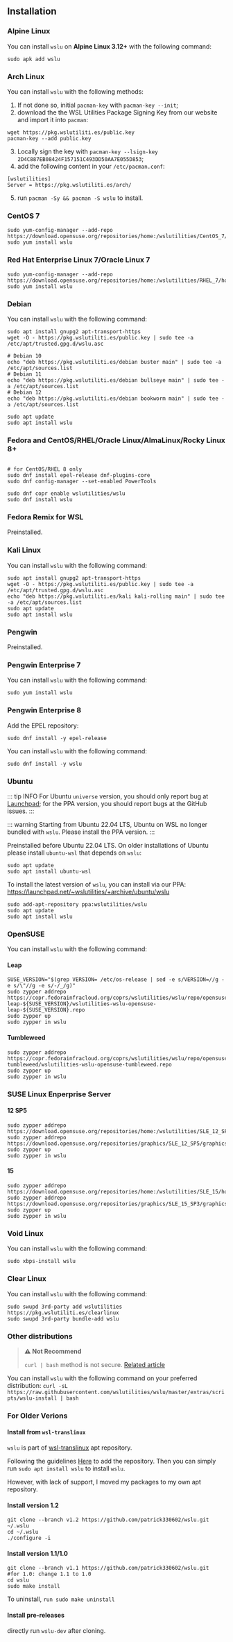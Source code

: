 ## Installation

### Alpine Linux

You can install `wslu` on **Alpine Linux 3.12+** with the following command:

```
sudo apk add wslu
```

### Arch Linux

You can install `wslu` with the following methods:
1. If not done so, initial `pacman-key` with `pacman-key --init`;
2. download the the WSL Utilities Package Signing Key from our website and import it into `pacman`:
```
wget https://pkg.wslutiliti.es/public.key
pacman-key --add public.key
```
3. Locally sign the key with `pacman-key --lsign-key 2D4C887EB08424F157151C493DD50AA7E055D853`;
4. add the following content in your `/etc/pacman.conf`:
```
[wslutilities]
Server = https://pkg.wslutiliti.es/arch/
```
5. run `pacman -Sy && pacman -S wslu` to install.

### CentOS 7
```
sudo yum-config-manager --add-repo https://download.opensuse.org/repositories/home:/wslutilities/CentOS_7/home:wslutilities.repo
sudo yum install wslu
```

### Red Hat Enterprise Linux 7/Oracle Linux 7
```
sudo yum-config-manager --add-repo https://download.opensuse.org/repositories/home:/wslutilities/RHEL_7/home:wslutilities.repo
sudo yum install wslu
```


### Debian

You can install `wslu` with the following command:

```
sudo apt install gnupg2 apt-transport-https
wget -O - https://pkg.wslutiliti.es/public.key | sudo tee -a /etc/apt/trusted.gpg.d/wslu.asc

# Debian 10
echo "deb https://pkg.wslutiliti.es/debian buster main" | sudo tee -a /etc/apt/sources.list
# Debian 11
echo "deb https://pkg.wslutiliti.es/debian bullseye main" | sudo tee -a /etc/apt/sources.list
# Debian 12
echo "deb https://pkg.wslutiliti.es/debian bookworm main" | sudo tee -a /etc/apt/sources.list

sudo apt update
sudo apt install wslu
```

### Fedora and CentOS/RHEL/Oracle Linux/AlmaLinux/Rocky Linux 8+

```

# for CentOS/RHEL 8 only
sudo dnf install epel-release dnf-plugins-core
sudo dnf config-manager --set-enabled PowerTools

sudo dnf copr enable wslutilities/wslu
sudo dnf install wslu
```

### Fedora Remix for WSL

Preinstalled.

### Kali Linux

You can install `wslu` with the following command:

```
sudo apt install gnupg2 apt-transport-https
wget -O - https://pkg.wslutiliti.es/public.key | sudo tee -a /etc/apt/trusted.gpg.d/wslu.asc
echo "deb https://pkg.wslutiliti.es/kali kali-rolling main" | sudo tee -a /etc/apt/sources.list
sudo apt update
sudo apt install wslu
```

### Pengwin

Preinstalled.

### Pengwin Enterprise 7

You can install `wslu` with the following command:

```
sudo yum install wslu
```

### Pengwin Enterprise 8

Add the EPEL repository:
```
sudo dnf install -y epel-release
```
You can install `wslu` with the following command:

```
sudo dnf install -y wslu
```

### Ubuntu

::: tip INFO
For Ubuntu `universe` version, you should only report bug at [Launchpad](https://bugs.launchpad.net/ubuntu/+source/wslu); for the PPA version, you should report bugs at the GitHub issues.
:::

::: warning
Starting from Ubuntu 22.04 LTS, Ubuntu on WSL no longer bundled with `wslu`. Please install the PPA version.
:::

Preinstalled before Ubuntu 22.04 LTS. On older installations of Ubuntu please install `ubuntu-wsl` that depends on `wslu`:

```
sudo apt update
sudo apt install ubuntu-wsl
```

To install the latest version of `wslu`, you can install via our PPA: <https://launchpad.net/~wslutilities/+archive/ubuntu/wslu>

```
sudo add-apt-repository ppa:wslutilities/wslu
sudo apt update
sudo apt install wslu
```

### OpenSUSE

You can install `wslu` with the following command:

#### Leap

```
SUSE_VERSION="$(grep VERSION= /etc/os-release | sed -e s/VERSION=//g -e s/\"//g -e s/-/_/g)"
sudo zypper addrepo https://copr.fedorainfracloud.org/coprs/wslutilities/wslu/repo/opensuse-leap-${SUSE_VERSION}/wslutilities-wslu-opensuse-leap-${SUSE_VERSION}.repo
sudo zypper up
sudo zypper in wslu
```

#### Tumbleweed

```
sudo zypper addrepo https://copr.fedorainfracloud.org/coprs/wslutilities/wslu/repo/opensuse-tumbleweed/wslutilities-wslu-opensuse-tumbleweed.repo
sudo zypper up
sudo zypper in wslu
```

### SUSE Linux Enperprise Server

#### 12 SP5

```
sudo zypper addrepo https://download.opensuse.org/repositories/home:/wslutilities/SLE_12_SP5/home:wslutilities.repo
sudo zypper addrepo https://download.opensuse.org/repositories/graphics/SLE_12_SP5/graphics.repo
sudo zypper up
sudo zypper in wslu
```

#### 15

```
sudo zypper addrepo https://download.opensuse.org/repositories/home:/wslutilities/SLE_15/home:wslutilities.repo
sudo zypper addrepo https://download.opensuse.org/repositories/graphics/SLE_15_SP3/graphics.repo
sudo zypper up
sudo zypper in wslu
```

### Void Linux

You can install `wslu` with the following command:

```
sudo xbps-install wslu
```

### Clear Linux

You can install `wslu` with the following command:

```
sudo swupd 3rd-party add wslutilities https://pkg.wslutiliti.es/clearlinux
sudo swupd 3rd-party bundle-add wslu
```

### Other distributions

> **⚠ Not Recommend**
> 
> `curl | bash` method is not secure. [Related article](https://sandstorm.io/news/2015-09-24-is-curl-bash-insecure-pgp-verified-install)

You can install `wslu` with the following command on your preferred distribution: `curl -sL https://raw.githubusercontent.com/wslutilities/wslu/master/extras/scripts/wslu-install | bash`

### For Older Verions

#### Install from `wsl-translinux`

`wslu` is part of [wsl-translinux](https://github.com/cerebrate/wsl-translinux) apt repository. 

Following the guidelines [Here](https://github.com/cerebrate/wsl-translinux/blob/master/README.md) to add the repository. Then you can simply run `sudo apt install wslu` to install `wslu`.

However, with lack of support, I moved my packages to my own apt repository.

#### Install version 1.2

```
git clone --branch v1.2 https://github.com/patrick330602/wslu.git ~/.wslu
cd ~/.wslu
./configure -i
```

#### Install version 1.1/1.0
```
git clone --branch v1.1 https://github.com/patrick330602/wslu.git
#for 1.0: change 1.1 to 1.0
cd wslu
sudo make install
```

To uninstall, `run sudo make uninstall`

#### Install pre-releases

directly run `wslu-dev` after cloning.
